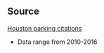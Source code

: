 ## Source
[Houston parking citations](http://data.houstontx.gov/dataset/city-of-houston-parking-citations)

- Data range from 2010-2016
